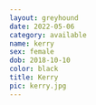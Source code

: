 ```yaml
---
layout: greyhound
date: 2022-05-06
category: available
name: kerry
sex: female
dob: 2018-10-10
color: black
title: Kerry
pic: kerry.jpg
---
```



